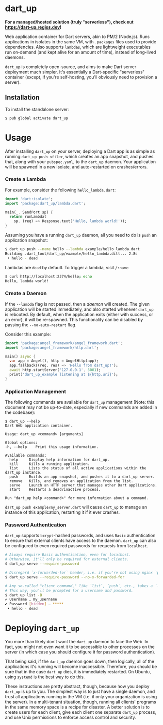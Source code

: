 # dart\_up
**For a managed/hosted solution (truly "serverless"), check out
https://dart-up.regios.dev!**

Web application container for Dart servers, akin to PM/2 (Node.js).
Runs applications in isolates in the same VM, with `.packages` files
used to provide dependencies. Also supports `lambdas`, which are lightweight
executables run on-demand (and kept alive for an amount of time), instead of
long-lived daemons.

`dart_up` is completely open-source, and aims to make Dart server deployment
much simpler. It's essentially a Dart-specific "serverless" container (except,
if you're self-hosting, you'll obviously need to provision a server).

## Installation
To install the standalone server:

```bash
$ pub global activate dart_up
```

# Usage
After installing `dart_up` on your server, deploying a Dart app
is as simple as running `dart_up push <file>`, which creates an
app snapshot, and pushes that, along with your `pubspec.yaml`, to the
`dart_up` daemon. Your application will be spawned in a new isolate,
and auto-restarted on crashes/errors.

### Create a Lambda

For example, consider the following `hello_lambda.dart`:

```dart
import 'dart:isolate';
import 'package:dart_up/lambda.dart';

main(_, SendPort sp) {
  return runLambda(
    sp, (req) => Response.text('Hello, lambda world!'));
}
```

Assuming you have a running `dart_up` daemon, all you need to
do is `push` an application snapshot:

```bash
$ dart_up push --name hello --lambda example/hello_lambda.dart
Building .dart_tool/dart_up/example/hello_lambda.dill... 2.8s
 • hello - dead
```

Lambdas are `dead` by default. To trigger a lambda, visit `/:name`:
```bash
$ curl http://localhost:2374/hello; echo
Hello, lambda world!
```

### Create a Daemon
If the `--lambda` flag is not passed, then a *daemon* will created.
The given application will be started immediately, and also
started whenever `dart_up` is rebooted. By default, when the
application exits (either with success, or an error), it will
be re-spawned. This functionality can be disabled by passing the
`--no-auto-restart` flag.

Consider this example:

```dart
import 'package:angel_framework/angel_framework.dart';
import 'package:angel_framework/http.dart';

main() async {
  var app = Angel(), http = AngelHttp(app);
  app.fallback((req, res) => 'Hello from dart_up!');
  await http.startServer('127.0.0.1', 3001);
  print('dart_up_example listening at ${http.uri}');
}
```

### Application Management
The following commands are available for `dart_up` management
(Note: this document may not be up-to-date, especially if new
commands are added in the codebase):

```
$ dart_up --help
Dart Web application container.

Usage: dart_up <command> [arguments]

Global options:
-h, --help    Print this usage information.

Available commands:
  help     Display help information for dart_up.
  kill     Kills a running application.
  list     Lists the status of all active applications within the dart_up instance.
  push     Builds an app snapshot, and pushes it to a dart_up server.
  remove   Kills, and removes an application from the list.
  serve    Launch an HTTP server that manages other Dart applications.
  start    Restarts a dead/inactive process.

Run "dart_up help <command>" for more information about a command.
```

`dart_up push example/my_server.dart` will cause `dart_up` to
manage an instance of this application, restarting it if it
ever crashes.

### Password Authentication
`dart_up` supports `bcrypt`-hashed passwords, and uses `Basic` authentication
to ensure that external clients have access to the daemon. `dart_up` can also
be configured to even required passwords for requests from `localhost`.

```bash
# Always require Basic authentication, even for localhost.
# Otherwise, it'll only be required for external clients.
$ dart_up serve --require-password

# Disregard `x-forwarded-for` header, i.e. if you're not using nginx `proxy_pass`.
$ dart_up serve --require-password --no-x-forwarded-for

# Any so-called "client command," like `list`, `push`, etc., takes a `--basic-auth`/`-B` option.
# This way, you'll be prompted for a username and password.
$ dart_up list -B
✔ Username ‥ my_username
✔ Password [hidden] ‥ *****
 • hello - dead
```

# Deploying `dart_up`
You more than likely don't want the `dart_up` daemon to face
the Web. In fact, you might not even want it to be accessible
to other processes on the server (in which case you should
configure it for password authentication).

That being said, if the `dart_up` daemon goes down, then logically,
all of the applications it's running will become inaccessible.
Therefore, you should be sure that in the case `dart_up` dies,
it is immediately restarted. On Ubuntu, using `systemd` is the best
way to do this.

These instructions are pretty abstract, though, because how you
deploy `dart_up` is up to you. The simplest way is to just
have a single daemon, and trust all applications running in the
VM (i.e. if only your organization is using the server). In a
multi-tenant situation, though, running all clients' programs in
the same memory space is a recipe for disaster. A better solution
is to create users for each client, give each client one
separate `dart_up` process, and use Unix permissions to enforce
access control and security.